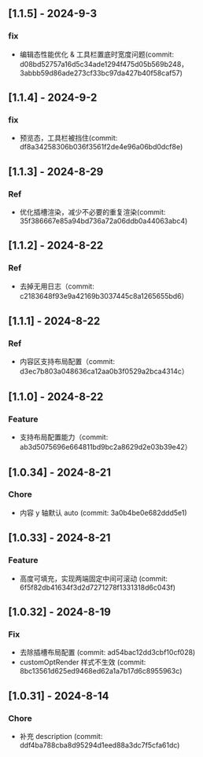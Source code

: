 ## [1.1.5] - 2024-9-3

### fix

- 编辑态性能优化 & 工具栏置底时宽度问题(commit: d08bd52757a16d5c34ade1294f475d05b569b248，3abbb59d86ade273cf33bc97da427b40f58caf57)

## [1.1.4] - 2024-9-2

### fix

- 预览态，工具栏被挡住(commit: df8a34258306b036f3561f2de4e96a06bd0dcf8e)

## [1.1.3] - 2024-8-29

### Ref

- 优化插槽渲染，减少不必要的重复渲染(commit: 35f386667e85a94bd736a72a06ddb0a44063abc4)

## [1.1.2] - 2024-8-22

### Ref

- 去掉无用日志（commit: c2183648f93e9a42169b3037445c8a1265655bd6）

## [1.1.1] - 2024-8-22

### Ref

- 内容区支持布局配置（commit: d3ec7b803a048636ca12aa0b3f0529a2bca4314c）

## [1.1.0] - 2024-8-22

### Feature

- 支持布局配置能力（commit: ab3d5075696e664811bd9bc2a8629d2e03b39e42）

## [1.0.34] - 2024-8-21

### Chore

- 内容 y 轴默认 auto (commit: 3a0b4be0e682ddd5e1)

## [1.0.33] - 2024-8-21

### Feature

- 高度可填充，实现两端固定中间可滚动 (commit: 6f5f82db41634f3d2d7271278f1331318d6c043f)

## [1.0.32] - 2024-8-19

### Fix

- 去除插槽布局配置 (commit: ad54bac12dd3cbf10cf028)
- customOptRender 样式不生效 (commit: 8bc13561d625ed9468ed62a1a7b17d6c8955963c)

## [1.0.31] - 2024-8-14

### Chore

- 补充 description (commit: ddf4ba788cba8d95294d1eed88a3dc7f5cfa61dc)
